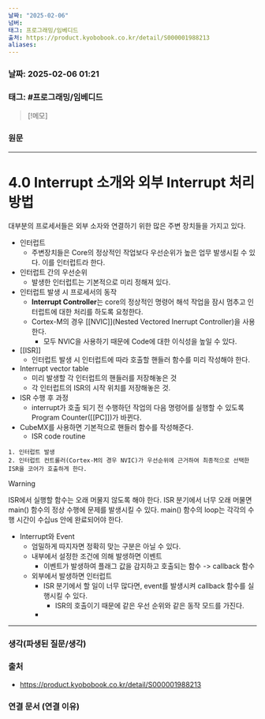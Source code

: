 ```yaml
---
날짜: "2025-02-06"
넘버: 
태그: 프로그래밍/임베디드
출처: https://product.kyobobook.co.kr/detail/S000001988213
aliases:
---
```

### 날짜:  2025-02-06 01:21

### 태그: #프로그래밍/임베디드 

>[!메모]
>

### 원문
---
# 4.0 Interrupt 소개와 외부 Interrupt 처리 방법
대부분의 프로세서들은 외부 소자와 연결하기 위한 많은 주변 장치들을 가지고 있다.
- 인터럽트
	- 주변장치들은 Core의 정상적인 작업보다 우선순위가 높은 업무 발생시킬 수 있다. 이를 인터럽트라 한다.
- 인터럽트 간의 우선순위
	- 발생한 인터럽트는 기본적으로 미리 정해져 있다.
- 인터럽트 발생 시 프로세서의 동작
	- **Interrupt Controller**는 core의 정상적인 명령어 해석 작업을 잠시 멈추고 인터럽트에 대한 처리를 하도록 요청한다.
	- Cortex-M의 경우 [[NVIC]](Nested Vectored Inerrupt Controller)을 사용한다.
		- 모두 NVIC을 사용하기 때문에 Code에 대한 이식성을 높일 수 있다.
- [[ISR]]
	- 인터럽트 발생 시 인터럽트에 따라 호출할 핸들러 함수를 미리 작성해야 한다.
- Interrupt vector table
	- 미리 발생할 각 인터럽트의 핸들러를 저장해놓은 것
	- 각 인터럽트의 ISR의 시작 위치를 저장해놓은 것.
- ISR 수행 후 과정
	- interrupt가 호출 되기 전 수행하던 작업의 다음 명령어를 실행할 수 있도록 Program Counter([[PC]])가 바뀐다.
- CubeMX를 사용하면 기본적으로 핸들러 함수를 작성해준다.
	- ISR code routine
```
1. 인터럽트 발생
2. 인터럽트 컨트롤러(Cortex-M의 경우 NVIC)가 우선순위에 근거하여 최종적으로 선택한 ISR을 코어가 호출하게 한다.
```

> [!warning]
> ISR에서 실행할 함수는 오래 머물지 않도록 해야 한다.
> ISR 분기에서 너무 오래 머물면 main() 함수의 정상 수행에 문제를 발생시킬 수 있다.
> main() 함수의 loop는 각각의 수행 시간이 수십us 안에 완료되어야 한다.
- Interrupt와 Event
	- 엄밀하게 따지자면 정확히 맞는 구분은 아닐 수 있다.
	- 내부에서 설정한 조건에 의해 발생하면 이벤트
		- 이벤트가 발생하여 플래그 값을 감지하고 호출되는 함수 -> callback 함수
	- 외부에서 발생하면 인터럽트
		- ISR 분기에서 할 일이 너무 많다면, event를 발생시켜 callback 함수를 실행시킬 수 있다.
			- ISR의 호출이기 때문에 같은 우선 순위와 같은 동작 모드를 가진다.
		- 



---
### 생각(파생된 질문/생각)

### 출처
- https://product.kyobobook.co.kr/detail/S000001988213

### 연결 문서 (연결 이유)
